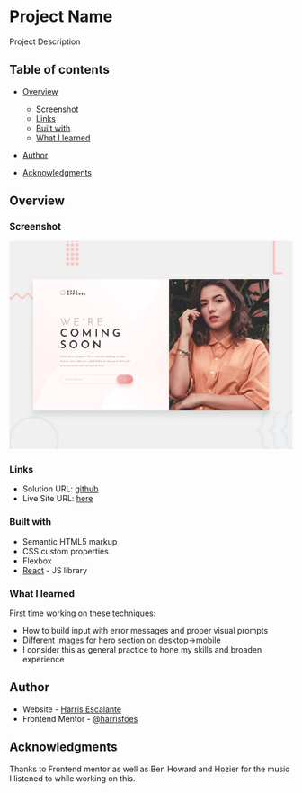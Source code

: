 # Project Name

Project Description

## Table of contents

- [Overview](#overview)

  - [Screenshot](#screenshot)
  - [Links](#links)
  - [Built with](#built-with)
  - [What I learned](#what-i-learned)

- [Author](#author)
- [Acknowledgments](#acknowledgments)

## Overview

### Screenshot

![](./design/desktop-preview.jpg)

### Links

- Solution URL: [github](https://github.com/harrisfoes/base-apparel)
- Live Site URL: [here](https://harrisfoes.github.io/base-apparel/)

### Built with

- Semantic HTML5 markup
- CSS custom properties
- Flexbox
- [React](https://reactjs.org/) - JS library

### What I learned

First time working on these techniques:

- How to build input with error messages and proper visual prompts
- Different images for hero section on desktop->mobile
- I consider this as general practice to hone my skills and broaden experience

## Author

- Website - [Harris Escalante](https://harrisfoes.github.io/portfolio-page/)
- Frontend Mentor - [@harrisfoes](https://www.frontendmentor.io/profile/harrisfoes)

## Acknowledgments

Thanks to Frontend mentor as well as Ben Howard and Hozier for the music I listened to while working on this.

